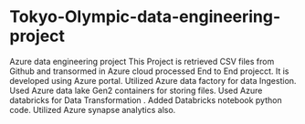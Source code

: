 # Tokyo-Olympic-data-engineering-project
Azure data engineering project
This Project is retrieved  CSV files from Github and transormed in Azure cloud processed End to End projecct.
It is developed using Azure portal.
Utilized Azure data factory for data Ingestion.
Used Azure data lake Gen2 containers for storing files.
Used Azure databricks for Data Transformation .
Added Databricks notebook python code.
Utilized Azure synapse analytics also.
